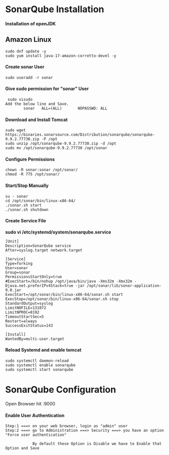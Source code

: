 # SonarQube Installation

####  Installation of openJDK
## Amazon Linux
```
sudo dnf update -y
sudo yum install java-17-amazon-corretto-devel -y
``` 

####  Create sonar User
```
sudo useradd -r sonar 
```
####  Give sudo permission for "sonar"  User
```
 sudo visudo
Add the below line and Save.
		sonar   ALL=(ALL)       NOPASSWD: ALL
``` 

#### Download and Install Tomcat
```
sudo wget https://binaries.sonarsource.com/Distribution/sonarqube/sonarqube-9.9.2.77730.zip -P /opt
sudo unzip /opt/sonarqube-9.9.2.77730.zip -d /opt
sudo mv /opt/sonarqube-9.9.2.77730 /opt/sonar
```
#### Configure Permissions
```
chown -R sonar:sonar /opt/sonar/
chmod -R 775 /opt/sonar/
```

#### Start/Stop Manually
```
su - sonar
cd /opt/sonar/bin/linux-x86-64/
./sonar.sh start
./sonar.sh shutdown
```

#### Create Service File
**sudo vi /etc/systemd/system/sonarqube.service**

```
[Unit]
Description=SonarQube service
After=syslog.target network.target
				
[Service]
Type=forking
User=sonar
Group=sonar
PermissionsStartOnly=true
#ExecStart=/bin/nohup /opt/java/bin/java -Xms32m -Xmx32m -Djava.net.preferIPv4Stack=true -jar /opt/sonar/lib/sonar-application-9.0.jar
ExecStart=/opt/sonar/bin/linux-x86-64/sonar.sh start
ExecStop=/opt/sonar/bin/linux-x86-64/sonar.sh stop
StandardOutput=syslog
LimitNOFILE=131072
LimitNPROC=8192
TimeoutStartSec=5
Restart=always
SuccessExitStatus=143
				
[Install]
WantedBy=multi-user.target
```

#### Reload Systemd and enable tomcat
```
sudo systemctl daemon-reload
sudo systemctl enable sonarqube
sudo systemctl start sonarqube
```
# SonarQube Configuration

Open Browser hit <IP>:9000

#### Enable User Authentication
```
Step:1 ===> on your web browser, login as "admin" user
Step:2 ===> go to Administration ===> Security ===> you have an option "Force user authentication"

			By default these Option is Disable we have to Enable that Option and Save
```





